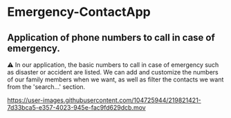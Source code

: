 # Emergency-ContactApp
## Application of phone numbers to call in case of emergency.

⚠️ In our application, the basic numbers to call in case of emergency such as disaster or accident are listed. We can add and customize the numbers of our family members when we want, as well as filter the contacts we want from the 'search...' section.


https://user-images.githubusercontent.com/104725944/219821421-7d33bca5-e357-4023-945e-fac9fd629dcb.mov

